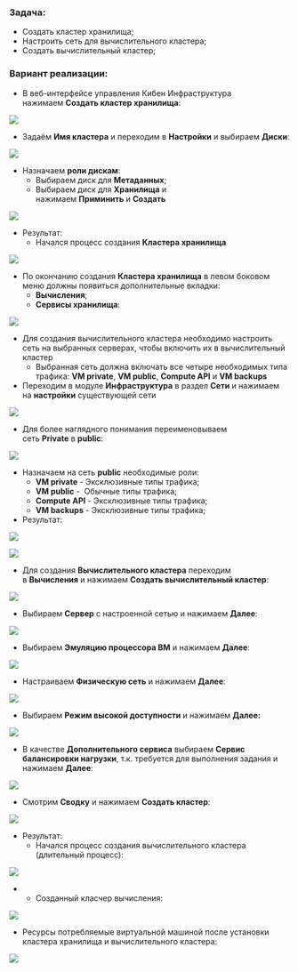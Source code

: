 ### Задача:

- Создать кластер хранилища;
- Настроить сеть для вычислительного кластера;
- Создать вычислительный кластер;

### Вариант реализации:

- В веб-интерфейсе управления Кибен Инфраструктура нажимаем **Создать кластер хранилища**:

![](https://sysahelper.ru/pluginfile.php/896/mod_page/content/2/image.png)

- Задаём **Имя кластера** и переходим в **Настройки** и выбираем **Диски**:

![](https://sysahelper.ru/pluginfile.php/896/mod_page/content/2/image%20%281%29.png)

- Назначаем **роли дискам**:
    - Выбираем диск для **Метаданных**;
    - Выбираем диск для **Хранилища** и нажимаем **Приминить** и **Создать**

![](https://sysahelper.ru/pluginfile.php/896/mod_page/content/2/image%20%282%29.png)

- Результат:
    - Начался процесс создания **Кластера хранилища**

![](https://sysahelper.ru/pluginfile.php/896/mod_page/content/2/image%20%283%29.png)

- По окончанию создания **Кластера хранилища** в левом боковом меню должны появиться дополнительные вкладки:
    - **Вычисления**;
    - **Сервисы хранилища**:

![](https://sysahelper.ru/pluginfile.php/896/mod_page/content/2/image%20%284%29.png)

- Для создания вычислительного кластера необходимо настроить сеть на выбранных серверах, чтобы включить их в вычислительный кластер
    - Выбранная сеть должна включать все четыре необходимых типа трафика: **VM private**, **VM public**, **Compute API** и **VM backups**
- Переходим в модуле **Инфраструктура** в раздел **Сети** и нажимаем на **настройки** существующей сети

![](https://sysahelper.ru/pluginfile.php/896/mod_page/content/2/image%20%285%29.png)

- Для более наглядного понимания переименовываем сеть **Private** в **public**:

![](https://sysahelper.ru/pluginfile.php/896/mod_page/content/2/image%20%286%29.png)

- Назначаем на сеть **public** необходимые роли:
    - **VM private** - Эксклюзивные типы трафика;
    - **VM public** -  Обычные типы трафика;
    - **Compute API** - Эксклюзивные типы трафика;
    - **VM backups** - Эксклюзивные типы трафика;
- Результат:

![](https://sysahelper.ru/pluginfile.php/896/mod_page/content/2/image%20%287%29.png)

![](https://sysahelper.ru/pluginfile.php/896/mod_page/content/2/image%20%288%29.png)

- Для создания **Вычислительного кластера** переходим в **Вычисления** и нажимаем **Создать вычислительный кластер**:

![](https://sysahelper.ru/pluginfile.php/896/mod_page/content/2/image%20%289%29.png)

- Выбираем **Сервер** с настроенной сетью и нажимаем **Далее**:

![](https://sysahelper.ru/pluginfile.php/896/mod_page/content/2/image%20%2810%29.png)

- Выбираем **Эмуляцию процессора ВМ** и нажимаем **Далее**:

![](https://sysahelper.ru/pluginfile.php/896/mod_page/content/2/image%20%2811%29.png)

- Настраиваем **Физическую сеть** и нажимаем **Далее**:

![](https://sysahelper.ru/pluginfile.php/896/mod_page/content/2/image%20%2812%29.png)

- Выбираем **Режим высокой доступности** и нажимаем **Далее:**

![](https://sysahelper.ru/pluginfile.php/896/mod_page/content/2/image%20%2813%29.png)

- В качестве **Дополнительного сервиса** выбираем **Сервис балансировки нагрузки**, т.к. требуется для выполнения задания и нажимаем **Далее**:

![](https://sysahelper.ru/pluginfile.php/896/mod_page/content/2/image%20%2814%29.png)

- Смотрим **Сводку** и нажимаем **Создать кластер**:

![](https://sysahelper.ru/pluginfile.php/896/mod_page/content/2/image%20%2815%29.png)

- Результат:
    - Начался процесс создания вычислительного кластера (длительный процесс):

![](https://sysahelper.ru/pluginfile.php/896/mod_page/content/2/image%20%2816%29.png)

- - Созданный класчер вычисления:

![](https://sysahelper.ru/pluginfile.php/896/mod_page/content/2/image%20%2817%29.png)

- Ресурсы потребляемые виртуальной машиной после установки кластера хранилища и вычислительного кластера:

![](https://sysahelper.ru/pluginfile.php/896/mod_page/content/2/image%20%2818%29.png)